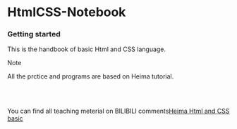 # HtmlCSS-Notebook

### Getting started
This is the handbook of basic Html and CSS language.
> [!NOTE]
> All the prctice and programs are based on Heima tutorial.

<br/>
<br/>

You can find all teaching meterial on BILIBILI comments[Heima Html and CSS basic](https://www.bilibili.com/video/BV1Kg411T7t9/?spm_id_from=333.1007.top_right_bar_window_custom_collection.content.click&vd_source=f323daddb503a6323bf8ee130f3182f3)
  
